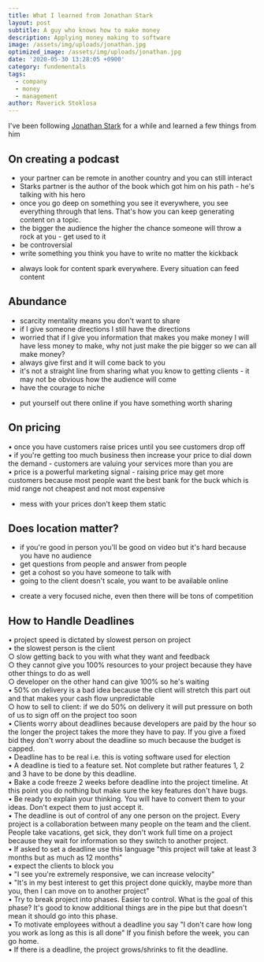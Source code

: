 ```yaml
---
title: What I learned from Jonathan Stark
layout: post
subtitle: A guy who knows how to make money
description: Applying money making to software
image: /assets/img/uploads/jonathan.jpg
optimized_image: /assets/img/uploads/jonathan.jpg
date: '2020-05-30 13:28:05 +0900'
category: fundementals
tags:
  - company
  - money
  - management
author: Maverick Stoklosa
---
```


I've been following [Jonathan Stark](https://jonathanstark.com/) for a while and learned a few things from him

## On creating a podcast
  
- your partner can be remote in another country and you can still interact  
- Starks partner is the author of the book which got him on his path - he's talking with his hero  
- once you go deep on something you see it everywhere, you see everything through that lens. That's how you can keep generating content on a topic.   
- the bigger the audience the higher the chance someone will throw a rock at you - get used to it  
- be controversial   
- write something you think you have to write no matter the kickback  
* always look for content spark everywhere. Every situation can feed content  

## Abundance

- scarcity mentality means you don't want to share  
- if I give someone directions I still have the directions  
- worried that if I give you information that makes you make money I will have less money to make, why not just make the pie bigger so we can all make money?  
- always give first and it will come back to you  
- it's not a straight line from sharing what you know to getting clients - it may not be obvious how the audience will come  
- have the courage to niche  
* put yourself out there online if you have something worth sharing  

## On pricing

• once you have customers raise prices until you see customers drop off  
• if you're getting too much business then increase your price to dial down the demand - customers are valuing your services more than you are  
• price is a powerful marketing signal - raising price may get more customers because most people want the best bank for the buck which is mid range not cheapest and not most expensive  
* mess with your prices don't keep them static  

## Does location matter?

- if you're good in person you'll be good on video but it's hard because you have no audience  
- get questions from people and answer from people  
- get a cohost so you have someone to talk with  
- going to the client doesn't scale, you want to be available online  
* create a very focused niche, even then there will be tons of competition  

## How to Handle Deadlines

• project speed is dictated by slowest person on project  
• the slowest person is the client  
	○ slow getting back to you with what they want and feedback  
	○ they cannot give you 100% resources to your project because they have other things to do as well  
	○ developer on the other hand can give 100% so he's waiting  
• 50% on delivery is a bad idea because the client will stretch this part out and that makes your cash flow unpredictable  
	○ how to sell to client: if we do 50% on delivery it will put pressure on both of us to sign off on the project too soon  
• Clients worry about deadlines because developers are paid by the hour so the longer the project takes the more they have to pay. If you give a fixed bid they don't worry about the deadline so much because the budget is capped.  
• Deadline has to be real i.e. this is voting software used for election  
• A deadline is tied to a feature set. Not complete but rather features 1, 2 and 3 have to be done by this deadline.  
• Bake a code freeze 2 weeks before deadline into the project timeline. At this point you do nothing but make sure the key features don't have bugs.  
• Be ready to explain your thinking. You will have to convert them to your ideas. Don't expect them to just accept it.  
• The deadline is out of control of any one person on the project. Every project is a collaboration between many people on the team and the client. People take vacations, get sick, they don't work full time on a project because they wait for information so they switch to another project.  
• If asked to set a deadline use this language "this project will take at least 3 months but as much as 12 months"  
• expect the clients to block you  
• "I see you're extremely responsive, we can increase velocity"  
• "It's in my best interest to get this project done quickly, maybe more than you, then I can move on to another project"  
• Try to break project into phases. Easier to control. What is the goal of this phase? It's good to know additional things are in the pipe but that doesn't mean it should go into this phase.  
• To motivate employees without a deadline you say "I don't care how long you work as long as this is all done" If you finish before the week, you can go home.  
• If there is a deadline, the project grows/shrinks to fit the deadline.   
